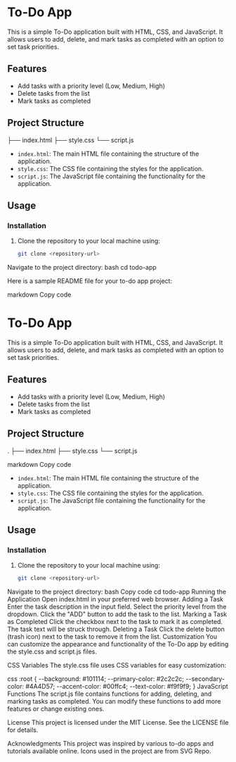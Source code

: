 # To-Do App

This is a simple To-Do application built with HTML, CSS, and JavaScript. It allows users to add, delete, and mark tasks as completed with an option to set task priorities.

## Features

- Add tasks with a priority level (Low, Medium, High)
- Delete tasks from the list
- Mark tasks as completed

## Project Structure

├── index.html
├── style.css
└── script.js

- `index.html`: The main HTML file containing the structure of the application.
- `style.css`: The CSS file containing the styles for the application.
- `script.js`: The JavaScript file containing the functionality for the application.

## Usage

### Installation

1. Clone the repository to your local machine using:
   ```bash
   git clone <repository-url>

Navigate to the project directory:
bash
cd todo-app


Here is a sample README file for your to-do app project:

markdown
Copy code
# To-Do App

This is a simple To-Do application built with HTML, CSS, and JavaScript. It allows users to add, delete, and mark tasks as completed with an option to set task priorities.

## Features

- Add tasks with a priority level (Low, Medium, High)
- Delete tasks from the list
- Mark tasks as completed

## Project Structure

.
├── index.html
├── style.css
└── script.js

markdown
Copy code

- `index.html`: The main HTML file containing the structure of the application.
- `style.css`: The CSS file containing the styles for the application.
- `script.js`: The JavaScript file containing the functionality for the application.

## Usage

### Installation

1. Clone the repository to your local machine using:
   ```bash
   git clone <repository-url>
Navigate to the project directory:
bash
Copy code
cd todo-app
Running the Application
Open index.html in your preferred web browser.
Adding a Task
Enter the task description in the input field.
Select the priority level from the dropdown.
Click the "ADD" button to add the task to the list.
Marking a Task as Completed
Click the checkbox next to the task to mark it as completed. The task text will be struck through.
Deleting a Task
Click the delete button (trash icon) next to the task to remove it from the list.
Customization
You can customize the appearance and functionality of the To-Do app by editing the style.css and script.js files.

CSS Variables
The style.css file uses CSS variables for easy customization:

css
:root {
    --background: #101114;
    --primary-color: #2c2c2c;
    --secondary-color: #4A4D57;
    --accent-color: #00ffc4;
    --text-color: #f9f9f9;
}
JavaScript Functions
The script.js file contains functions for adding, deleting, and marking tasks as completed. You can modify these functions to add more features or change existing ones.

License
This project is licensed under the MIT License. See the LICENSE file for details.

Acknowledgments
This project was inspired by various to-do apps and tutorials available online.
Icons used in the project are from SVG Repo.





